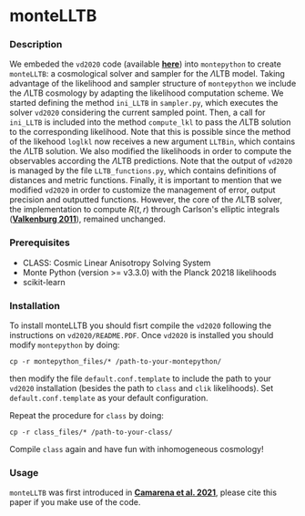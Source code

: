 # monteLLTB

### Description
We embeded the `vd2020` code (available **[here](https://github.com/valkenburg/vd2020)**) into `montepython` to create `monteLLTB`: a cosmological solver and sampler for the $\Lambda$LTB model. Taking advantage of the likelihood and sampler structure of `montepython` we include the $\Lambda$LTB cosmology by adapting the likelihood computation scheme. We started defining the method `ini_LLTB` in `sampler.py`,
which executes the solver `vd2020` considering the current sampled point. Then, a call for `ini_LLTB` is included into the method `compute_lkl` to pass the $\Lambda$LTB solution to the corresponding likelihood. Note that this is possible since the method of the likehood `loglkl` now receives a new argument `LLTBin`, which contains the $\Lambda$LTB solution. We also modified the likelihoods in order to compute the observables according the $\Lambda$LTB predictions. Note that the output of `vd2020` is managed by the file `LLTB_functions.py`, which contains definitions of distances and metric functions. Finally, it is important to mention that we modified `vd2020` in order to customize the management of error, output precision and outputted functions. However, the core of the $\Lambda$LTB solver, the implementation to compute $R(t,r)$ through Carlson's elliptic integrals (**[Valkenburg 2011](https://arxiv.org/abs/1104.1082)**), remained unchanged.

### Prerequisites

   - CLASS: Cosmic Linear Anisotropy Solving System
   - Monte Python (version >= v3.3.0) with the Planck 20218 likelihoods
   - scikit-learn

### Installation
To install monteLLTB you should fisrt compile the `vd2020` following the instructions on `vd2020/README.PDF`. Once `vd2020` is installed you should modify `montepython` by doing:
```
cp -r montepython_files/* /path-to-your-montepython/

```
then modify the file `default.conf.template` to include the path to your `vd2020` installation (besides the path to `class` and `clik` likelihoods). Set `default.conf.template` as your default configuration.

Repeat the procedure for `class` by doing:
```
cp -r class_files/* /path-to-your-class/

```
Compile `class` again and have fun with inhomogeneous cosmology! 

### Usage 
`monteLLTB` was first introduced in **[Camarena et al. 2021](https://arxiv.org/abs/2107.02296)**, please cite this paper if you make use of the code. 